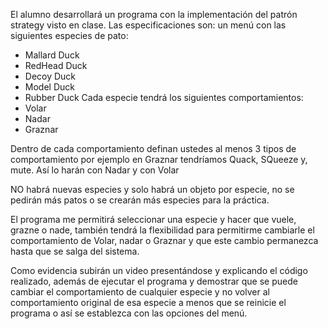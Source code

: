 El alumno desarrollará un programa con la implementación del patrón strategy visto en clase.
Las especificaciones son:
un menú con las siguientes especies de pato:

- Mallard Duck
- RedHead Duck
- Decoy Duck
- Model Duck
- Rubber Duck
Cada especie tendrá los siguientes comportamientos:
- Volar
- Nadar
- Graznar

Dentro de cada comportamiento definan ustedes al menos 3 tipos de comportamiento por ejemplo en Graznar tendríamos Quack, SQueeze y, mute. Así lo harán con Nadar y con Volar

NO habrá nuevas especies y solo habrá un objeto por especie,  no se pedirán más patos o se crearán más especies para la práctica.

El programa me permitirá seleccionar una especie y hacer que vuele, grazne o nade, también tendrá la flexibilidad para permitirme cambiarle el comportamiento de Volar, nadar o Graznar y que este cambio permanezca hasta que se salga del sistema.

Como evidencia subirán un video presentándose y explicando el código realizado, además de ejecutar el programa y demostrar que se puede cambiar el comportamiento de cualquier especie y no volver al comportamiento original de esa especie a menos que se reinicie el programa o así se establezca con las opciones del menú.
